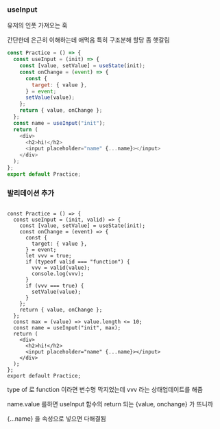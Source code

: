 ### useInput

유저의 인풋 가져오는 훅

간단한데 은근히 이해하는데 애먹음 특히 구조분해 할당 좀 햇갈림

```js
const Practice = () => {
  const useInput = (init) => {
    const [value, setValue] = useState(init);
    const onChange = (event) => {
      const {
        target: { value },
      } = event;
      setValue(value);
    };
    return { value, onChange };
  };
  const name = useInput("init");
  return (
    <div>
      <h2>hi!</h2>
      <input placeholder="name" {...name}></input>
    </div>
  );
};
export default Practice;
```

### 발리데이션 추가

```JS

const Practice = () => {
  const useInput = (init, valid) => {
    const [value, setValue] = useState(init);
    const onChange = (event) => {
      const {
        target: { value },
      } = event;
      let vvv = true;
      if (typeof valid === "function") {
        vvv = valid(value);
        console.log(vvv);
      }
      if (vvv === true) {
        setValue(value);
      }
    };
    return { value, onChange };
  };
  const max = (value) => value.length <= 10;
  const name = useInput("init", max);
  return (
    <div>
      <h2>hi!</h2>
      <input placeholder="name" {...name}></input>
    </div>
  );
};
export default Practice;
```

type of 로 function 이라면 변수명 막지었는데 vvv 라는 상태업데이트를 해줌

name.value 를하면 useInput 함수의 return 되는 {value, onchange} 가 뜨니까

{...name} 을 속성으로 넣으면 다해결됨
